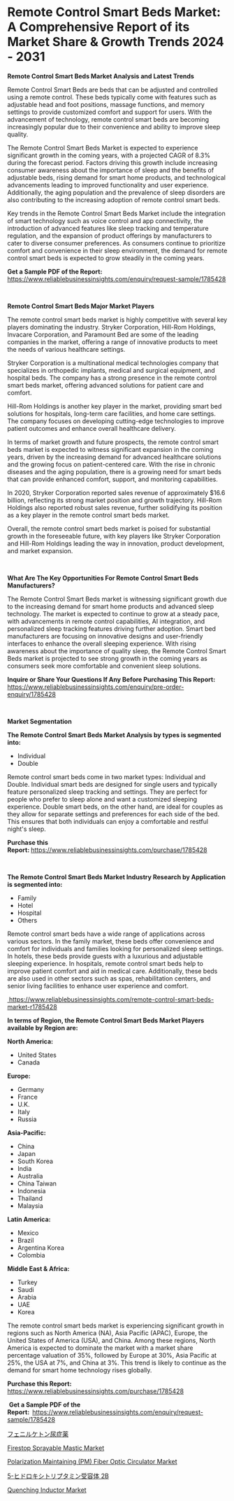 <p><h1>Remote Control Smart Beds Market: A Comprehensive Report of its Market Share & Growth Trends 2024 - 2031</h1></p><p><strong>Remote Control Smart Beds Market Analysis and Latest Trends</strong></p>
<p><p>Remote Control Smart Beds are beds that can be adjusted and controlled using a remote control. These beds typically come with features such as adjustable head and foot positions, massage functions, and memory settings to provide customized comfort and support for users. With the advancement of technology, remote control smart beds are becoming increasingly popular due to their convenience and ability to improve sleep quality.</p><p>The Remote Control Smart Beds Market is expected to experience significant growth in the coming years, with a projected CAGR of 8.3% during the forecast period. Factors driving this growth include increasing consumer awareness about the importance of sleep and the benefits of adjustable beds, rising demand for smart home products, and technological advancements leading to improved functionality and user experience. Additionally, the aging population and the prevalence of sleep disorders are also contributing to the increasing adoption of remote control smart beds.</p><p>Key trends in the Remote Control Smart Beds Market include the integration of smart technology such as voice control and app connectivity, the introduction of advanced features like sleep tracking and temperature regulation, and the expansion of product offerings by manufacturers to cater to diverse consumer preferences. As consumers continue to prioritize comfort and convenience in their sleep environment, the demand for remote control smart beds is expected to grow steadily in the coming years.</p></p>
<p><strong>Get a Sample PDF of the Report:&nbsp;</strong> <a href="https://www.reliablebusinessinsights.com/enquiry/request-sample/1785428">https://www.reliablebusinessinsights.com/enquiry/request-sample/1785428</a></p>
<p>&nbsp;</p>
<p><strong>Remote Control Smart Beds Major Market Players</strong></p>
<p><p>The remote control smart beds market is highly competitive with several key players dominating the industry. Stryker Corporation, Hill-Rom Holdings, Invacare Corporation, and Paramount Bed are some of the leading companies in the market, offering a range of innovative products to meet the needs of various healthcare settings.</p><p>Stryker Corporation is a multinational medical technologies company that specializes in orthopedic implants, medical and surgical equipment, and hospital beds. The company has a strong presence in the remote control smart beds market, offering advanced solutions for patient care and comfort.</p><p>Hill-Rom Holdings is another key player in the market, providing smart bed solutions for hospitals, long-term care facilities, and home care settings. The company focuses on developing cutting-edge technologies to improve patient outcomes and enhance overall healthcare delivery.</p><p>In terms of market growth and future prospects, the remote control smart beds market is expected to witness significant expansion in the coming years, driven by the increasing demand for advanced healthcare solutions and the growing focus on patient-centered care. With the rise in chronic diseases and the aging population, there is a growing need for smart beds that can provide enhanced comfort, support, and monitoring capabilities.</p><p>In 2020, Stryker Corporation reported sales revenue of approximately $16.6 billion, reflecting its strong market position and growth trajectory. Hill-Rom Holdings also reported robust sales revenue, further solidifying its position as a key player in the remote control smart beds market.</p><p>Overall, the remote control smart beds market is poised for substantial growth in the foreseeable future, with key players like Stryker Corporation and Hill-Rom Holdings leading the way in innovation, product development, and market expansion.</p></p>
<p>&nbsp;</p>
<p><strong>What Are The Key Opportunities For Remote Control Smart Beds Manufacturers?</strong></p>
<p><p>The Remote Control Smart Beds market is witnessing significant growth due to the increasing demand for smart home products and advanced sleep technology. The market is expected to continue to grow at a steady pace, with advancements in remote control capabilities, AI integration, and personalized sleep tracking features driving further adoption. Smart bed manufacturers are focusing on innovative designs and user-friendly interfaces to enhance the overall sleeping experience. With rising awareness about the importance of quality sleep, the Remote Control Smart Beds market is projected to see strong growth in the coming years as consumers seek more comfortable and convenient sleep solutions.</p></p>
<p><strong>Inquire or Share Your Questions If Any Before Purchasing This Report:</strong> <a href="https://www.reliablebusinessinsights.com/enquiry/pre-order-enquiry/1785428">https://www.reliablebusinessinsights.com/enquiry/pre-order-enquiry/1785428</a></p>
<p>&nbsp;</p>
<p><strong>Market Segmentation</strong></p>
<p><strong>The Remote Control Smart Beds Market Analysis by types is segmented into:</strong></p>
<p><ul><li>Individual</li><li>Double</li></ul></p>
<p><p>Remote control smart beds come in two market types: Individual and Double. Individual smart beds are designed for single users and typically feature personalized sleep tracking and settings. They are perfect for people who prefer to sleep alone and want a customized sleeping experience. Double smart beds, on the other hand, are ideal for couples as they allow for separate settings and preferences for each side of the bed. This ensures that both individuals can enjoy a comfortable and restful night's sleep.</p></p>
<p><strong>Purchase this Report:&nbsp;</strong><a href="https://www.reliablebusinessinsights.com/purchase/1785428">https://www.reliablebusinessinsights.com/purchase/1785428</a></p>
<p>&nbsp;</p>
<p><strong>The Remote Control Smart Beds Market Industry Research by Application is segmented into:</strong></p>
<p><ul><li>Family</li><li>Hotel</li><li>Hospital</li><li>Others</li></ul></p>
<p><p>Remote control smart beds have a wide range of applications across various sectors. In the family market, these beds offer convenience and comfort for individuals and families looking for personalized sleep settings. In hotels, these beds provide guests with a luxurious and adjustable sleeping experience. In hospitals, remote control smart beds help to improve patient comfort and aid in medical care. Additionally, these beds are also used in other sectors such as spas, rehabilitation centers, and senior living facilities to enhance user experience and comfort.</p></p>
<p><a href="https://www.reliablebusinessinsights.com/remote-control-smart-beds-market-r1785428">&nbsp;https://www.reliablebusinessinsights.com/remote-control-smart-beds-market-r1785428</a></p>
<p><strong>In terms of Region, the Remote Control Smart Beds Market Players available by Region are:</strong></p>
<p>
    <p> <strong> North America: </strong>
        <ul>
            <li>United States</li>
            <li>Canada</li>
        </ul>
        </p> 
    <p> <strong> Europe: </strong>
        <ul>
            <li>Germany</li>
            <li>France</li>
            <li>U.K.</li>
            <li>Italy</li>
            <li>Russia</li>
        </ul>
        </p> 
    <p> <strong> Asia-Pacific: </strong>
        <ul>
            <li>China</li>
            <li>Japan</li>
            <li>South Korea</li>
            <li>India</li>
            <li>Australia</li>
            <li>China Taiwan</li>
            <li>Indonesia</li>
            <li>Thailand</li>
            <li>Malaysia</li>
        </ul>
        </p> 
    <p> <strong> Latin America: </strong>
        <ul>
            <li>Mexico</li>
            <li>Brazil</li>
            <li>Argentina Korea</li>
            <li>Colombia</li>
        </ul>
        </p> 
    <p> <strong> Middle East & Africa: </strong>
        <ul>
            <li>Turkey</li>
            <li>Saudi</li>
            <li>Arabia</li>
            <li>UAE</li>
            <li>Korea</li>
        </ul>
    </p>
    </p>
<p><p>The remote control smart beds market is experiencing significant growth in regions such as North America (NA), Asia Pacific (APAC), Europe, the United States of America (USA), and China. Among these regions, North America is expected to dominate the market with a market share percentage valuation of 35%, followed by Europe at 30%, Asia Pacific at 25%, the USA at 7%, and China at 3%. This trend is likely to continue as the demand for smart home technology rises globally.</p></p>
<p><strong>Purchase this Report: </strong><a href="https://www.reliablebusinessinsights.com/purchase/1785428">https://www.reliablebusinessinsights.com/purchase/1785428</a></p>
<p>&nbsp;<strong>Get a Sample PDF of the Report:&nbsp;&nbsp;</strong><a href="https://www.reliablebusinessinsights.com/enquiry/request-sample/1785428">https://www.reliablebusinessinsights.com/enquiry/request-sample/1785428</a></p>
<p><strong></strong></p>
<p><p><a href="https://github.com/LeanneBruen2023/Market-Research-Report-List-2/blob/main/7137318105006.md">フェニルケトン尿症薬</a></p><p><a href="https://github.com/yemakinde/Market-Research-Report-List-3/blob/main/firestop-sprayable-mastic-market.md">Firestop Sprayable Mastic Market</a></p><p><a href="https://issuu.com/reportprime-2/docs/polarization-maintaining-pm-fiber-optic-circulator">Polarization Maintaining (PM) Fiber Optic Circulator Market</a></p><p><a href="https://github.com/charm854/Market-Research-Report-List-1/blob/main/6777142105007.md">5-ヒドロキシトリプタミン受容体 2B</a></p><p><a href="https://github.com/Alonsoolds3wq1d81czn8rbol/Market-Research-Report-List-2/blob/main/quenching-inductor-market.md">Quenching Inductor Market</a></p></p>